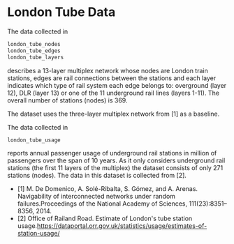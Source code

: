London Tube Data
===================

The data collected in 
```bash
london_tube_nodes
london_tube_edges
london_tube_layers
```
describes a 13-layer multiplex network whose nodes are London train stations, edges are rail connections between the stations and each layer indicates which type of rail system each edge belongs to: overground (layer 12), DLR (layer 13) or one of the 11 underground rail lines (layers 1-11). The overall number of stations (nodes) is 369.

The dataset uses the three-layer multiplex network from [1] as a baseline.

The data collected in 
```bash
london_tube_usage
```
reports annual passenger usage of underground rail stations in million of passengers over the span of 10 years. As it only considers underground rail stations (the first 11 layers of the multiplex) the dataset consists of only 271 stations (nodes). 
The data in this dataset is collected from [2].

  * [1] M. De Domenico, A. Solé-Ribalta, S. Gómez, and A. Arenas. Navigability of interconnected networks under random failures.Proceedings of the National Academy of Sciences, 111(23):8351–8356, 2014.
  * [2] Office of Railand Road. Estimate of London's tube station usage.https://dataportal.orr.gov.uk/statistics/usage/estimates-of-station-usage/

